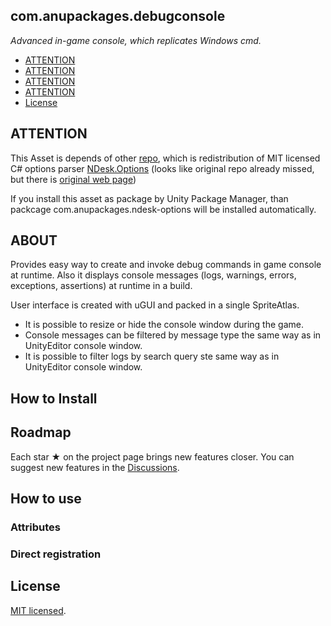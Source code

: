 ## com.anupackages.debugconsole
*Advanced in-game console, which replicates Windows cmd.*

- [ATTENTION](/com.anupackages.debugconsole#ATTENTION)
- [ATTENTION](/com.anupackages.debugconsole#ATTENTION)
- [ATTENTION](/com.anupackages.debugconsole#ATTENTION)
- [ATTENTION](/com.anupackages.debugconsole#ATTENTION)
- [License](#License)


## ATTENTION

This Asset is depends of other [repo](https://github.com/ANU-CHEEKI-BREEKI/com.anupackages.ndesk-options), which is redistribution of MIT licensed C# options parser [NDesk.Options](http://gitweb.ndesk.org/?p=ndesk-options;a=summary) (looks like original repo already missed, but there is [original web page](http://www.ndesk.org/Options))

If you install this asset as package by Unity Package Manager, than packcage com.anupackages.ndesk-options will be installed automatically.

## ABOUT
Provides easy way to create and invoke debug commands in game console at runtime.
Also it displays console messages (logs, warnings, errors, exceptions, assertions) at runtime in a build.

User interface is created with uGUI and packed in a single SpriteAtlas. 
- It is possible to resize or hide the console window during the game.
- Console messages can be filtered by message type the same way as in UnityEditor console window.
- It is possible to filter logs by search query ste same way as in UnityEditor console window.

## How to Install

## Roadmap
Each star ★ on the project page brings new features closer. You can suggest new features in the [Discussions](https://github.com/ANU-CHEEKI-BREEKI/com.anupackages.debugconsole/discussions).

## How to use

### Attributes

### Direct registration


## License
[MIT licensed](https://github.com/ANU-CHEEKI-BREEKI/com.anupackages.debugconsole/blob/log-list/LICENCE.md).
